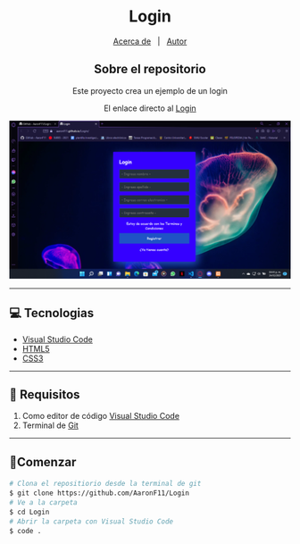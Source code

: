 <h1 align = "center">Login</h1>

<p align="center">
  <a href="#about">Acerca de</a> &#xa0; | &#xa0; 
  <a href="https://github.com/AaronF11" target="_blank">Autor</a>
</p>

<h2 align="center" id="about"> Sobre el repositorio </h2>

<center>Este proyecto crea un ejemplo de un login

El enlace directo al [Login](https://aaronf11.github.io/Login/)

![](src\image\site.png)

</center>
<hr>

## 💻 Tecnologias 

- [Visual Studio Code](https://code.visualstudio.com/docs)
- [HTML5](https://www.w3schools.com/html/default.asp)
- [CSS3](https://www.w3schools.com/css/default.asp)

<hr>

## 📖 Requisitos

1. Como editor de código [Visual Studio Code](https://code.visualstudio.com)
2. Terminal de [Git](https://git-scm.com/downloads)

<hr>

## 🚦Comenzar
```bash
# Clona el repositiorio desde la terminal de git
$ git clone https://github.com/AaronF11/Login
# Ve a la carpeta
$ cd Login
# Abrir la carpeta con Visual Studio Code
$ code . 
```

